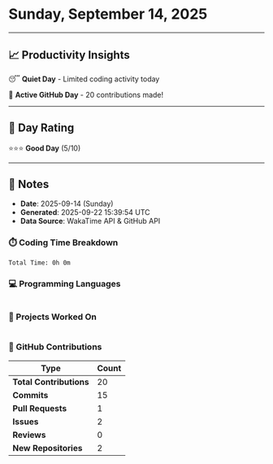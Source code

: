 # Sunday, September 14, 2025

---

## 📈 Productivity Insights

😴 **Quiet Day** - Limited coding activity today

🚀 **Active GitHub Day** - 20 contributions made!

---

## 🎯 Day Rating

⭐⭐⭐ **Good Day** (5/10)

---

## 📝 Notes

- **Date**: 2025-09-14 (Sunday)
- **Generated**: 2025-09-22 15:39:54 UTC
- **Data Source**: WakaTime API & GitHub API


### ⏱️ Coding Time Breakdown

```
Total Time: 0h 0m
```

### 💻 Programming Languages

```
```

### 📂 Projects Worked On

```
```


### 🐙 GitHub Contributions

| Type | Count |
|------|-------|
| **Total Contributions** | 20 |
| **Commits** | 15 |
| **Pull Requests** | 1 |
| **Issues** | 2 |
| **Reviews** | 0 |
| **New Repositories** | 2 |

